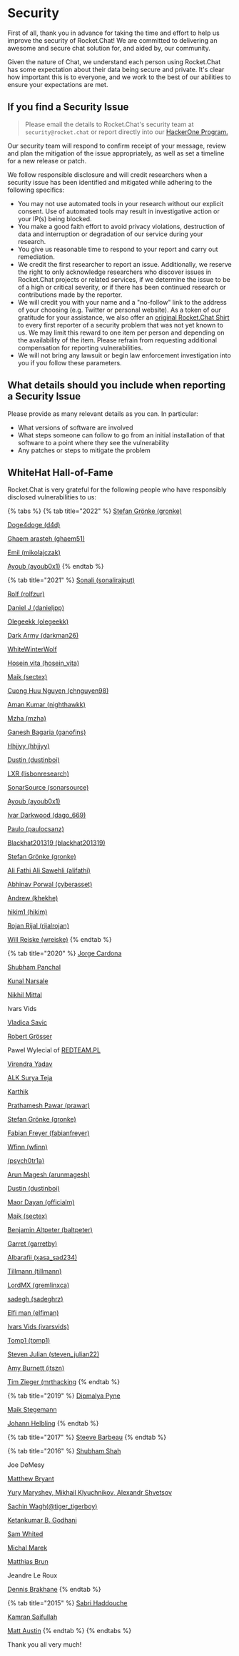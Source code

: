 # Security

First of all, thank you in advance for taking the time and effort to help us improve the security of Rocket.Chat! We are committed to delivering an awesome and secure chat solution for, and aided by, our community.

Given the nature of Chat, we understand each person using Rocket.Chat has some expectation about their data being secure and private. It's clear how important this is to everyone, and we work to the best of our abilities to ensure your expectations are met.

## If you find a Security Issue

> Please email the details to Rocket.Chat's security team at `security@rocket.chat` or report directly into our [HackerOne Program.](https://hackerone.com/rocket\_chat)

Our security team will respond to confirm receipt of your message, review and plan the mitigation of the issue appropriately, as well as set a timeline for a new release or patch.

We follow responsible disclosure and will credit researchers when a security issue has been identified and mitigated while adhering to the following specifics:

* You may not use automated tools in your research without our explicit consent. Use of automated tools may result in investigative action or your IP(s) being blocked.
* You make a good faith effort to avoid privacy violations, destruction of data and interruption or degradation of our service during your research.
* You give us reasonable time to respond to your report and carry out remediation.
* We credit the first researcher to report an issue. Additionally, we reserve the right to only acknowledge researchers who discover issues in Rocket.Chat projects or related services, if we determine the issue to be of a high or critical severity, or if there has been continued research or contributions made by the reporter.
* We will credit you with your name and a "no-follow" link to the address of your choosing (e.g. Twitter or personal website). As a token of our gratitude for your assistance, we also offer an [original Rocket.Chat Shirt](https://shop.spreadshirt.com/rocketchat) to every first reporter of a security problem that was not yet known to us. We may limit this reward to one item per person and depending on the availability of the item. Please refrain from requesting additional compensation for reporting vulnerabilities.
* We will not bring any lawsuit or begin law enforcement investigation into you if you follow these parameters.

## What details should you include when reporting a Security Issue

Please provide as many relevant details as you can. In particular:

* What versions of software are involved
* What steps someone can follow to go from an initial installation of that software to a point where they see the vulnerability
* Any patches or steps to mitigate the problem

## WhiteHat Hall-of-Fame

Rocket.Chat is very grateful for the following people who have responsibly disclosed vulnerabilities to us:

{% tabs %}
{% tab title="2022" %}
[Stefan Grönke (gronke)](https://hackerone.com/gronke?type=user)

[Doge4doge (d4d)](https://hackerone.com/d4d?type=user)

[Ghaem arasteh (ghaem51)](https://hackerone.com/ghaem51?type=user)

[Emil (mikolajczak)](https://hackerone.com/mikolajczak?type=user)

[Ayoub (ayoub0x1)](https://hackerone.com/ayoub0x1?type=user)
{% endtab %}

{% tab title="2021" %}
[Sonali (sonalirajput)](https://hackerone.com/sonalirajput?type=user)

[Rolf (rolfzur)](https://hackerone.com/rolfzur?type=user)

[Daniel J (danieljpp)](https://hackerone.com/danieljpp?type=user)

[Olegeekk (olegeekk)](https://hackerone.com/olegeekk?type=user)

[Dark Army (darkman26)](https://hackerone.com/darkman26?type=user)

[WhiteWinterWolf](https://hackerone.com/whitewinterwolf?type=user)

[Hosein vita (hosein\_vita)](https://hackerone.com/hosein\_vita?type=user)

[Maik (sectex)](https://hackerone.com/sectex?type=user)

[Cuong Huu Nguyen (chnguyen98)](https://hackerone.com/chnguyen98?type=user)

[Aman Kumar (nighthawkk)](https://hackerone.com/nighthawkk?type=user)

[Mzha (mzha)](https://hackerone.com/mzha?type=user)

[Ganesh Bagaria (ganofins)](https://hackerone.com/ganofins?type=user)

[Hhjjyy (hhjjyy)](https://hackerone.com/hhjjyy?type=user)

[Dustin (dustinboi)](https://hackerone.com/dustinboi?type=user)

[LXR (lisbonresearch)](https://hackerone.com/lisbonresearch?type=user)

[SonarSource (sonarsource)](https://hackerone.com/sonarsource?type=user)

[Ayoub (ayoub0x1)](https://hackerone.com/ayoub0x1?type=user)

[Ivar Darkwood (dago\_669)](https://hackerone.com/dago\_669?type=user)

[Paulo (paulocsanz)](https://hackerone.com/paulocsanz?type=user)

[Blackhat201319 (blackhat201319)](https://hackerone.com/blackhat201319?type=user)

[Stefan Grönke (gronke)](https://hackerone.com/gronke?type=user)

[Ali Fathi Ali Sawehli (alifathi)](https://hackerone.com/alifathi?type=user)

[Abhinav Porwal (cyberasset)](https://hackerone.com/cyberasset?type=user)

[Andrew (khekhe)](https://hackerone.com/khekhe?type=user)

[hikim1 (hikim)](https://hackerone.com/hikim?type=user)

[Rojan Rijal (rijalrojan)](https://hackerone.com/rijalrojan?type=user)

[Will Reiske (wreiske)](https://hackerone.com/wreiske?type=user)
{% endtab %}

{% tab title="2020" %}
[Jorge Cardona](https://hackerone.com/jcardona?type=user)

[Shubham Panchal](https://www.linkedin.com/in/shubham-panchal-636744161/)

[Kunal Narsale](http://linkedin.com/in/kunal-n-3b9587135)

[Nikhil Mittal](https://twitter.com/c0d3g33k)

Ivars Vids

[Vladica Savic](https://twitter.com/vsavic)

[Robert Grösser](https://github.com/qchn)

Pawel Wylecial of [REDTEAM.PL](https://redteam.pl)

[Virendra Yadav](https://www.linkedin.com/in/virendra-yadav-9232b115a/)

[ALK Surya Teja](https://www.linkedin.com/in/alk-surya-teja-59b677146/)

[Karthik](https://twitter.com/86Karthik86?s=03)

[Prathamesh Pawar (prawar)](https://hackerone.com/prawar?type=user)

[Stefan Grönke (gronke)](https://hackerone.com/gronke?type=user)

[Fabian Freyer (fabianfreyer)](https://hackerone.com/fabianfreyer?type=user)

[Wfinn (wfinn)](https://hackerone.com/wfinn?type=user)

[(psych0tr1a)](https://hackerone.com/psych0tr1a?type=user)

[Arun Magesh (arunmagesh)](https://hackerone.com/arunmagesh?type=user)

[Dustin (dustinboi)](https://hackerone.com/dustinboi?type=user)

[Maor Dayan (officialm)](https://hackerone.com/officialm?type=user)

[Maik (sectex)](https://hackerone.com/sectex?type=user)

[Benjamin Altpeter (baltpeter)](https://hackerone.com/baltpeter?type=user)

[Garret (garretby)](https://hackerone.com/garretby?type=user)

[Albarafii (xasa\_sad234)](https://hackerone.com/xasa\_sad234?type=user)

[Tillmann (tillmann)](https://hackerone.com/tillmann?type=user)

[LordMX (gremlinxca)](https://hackerone.com/gremlinxca?type=user)

[sadegh (sadeghrz)](https://hackerone.com/sadeghrz?type=user)

[Elfi man (elfiman)](https://hackerone.com/elfiman?type=user)

[Ivars Vids (ivarsvids)](https://hackerone.com/ivarsvids?type=user)

[Tomp1 (tomp1)](https://hackerone.com/tomp1?type=user)

[Steven Julian (steven\_julian22)](https://hackerone.com/steven\_julian22?type=user)

[Amy Burnett (itszn)](https://hackerone.com/itszn?type=user)

[Tim Zieger (mrthacking](https://hackerone.com/mrthacking?type=user)
{% endtab %}

{% tab title="2019" %}
[Dipmalya Pyne](https://www.linkedin.com/in/dipmalya-pyne/)

[Maik Stegemann](https://twitter.com/sectex\_)

[Johann Helbling](https://mobile.twitter.com/jhelblinghh)
{% endtab %}

{% tab title="2017" %}
[Steeve Barbeau](https://twitter.com/steevebarbeau)
{% endtab %}

{% tab title="2016" %}
[Shubham Shah](https://shubs.io)

Joe DeMesy

[Matthew Bryant](https://thehackerblog.com)

[Yury Maryshev, Mikhail Klyuchnikov, Alexandr Shvetsov](https://www.ptsecurity.com)

[Sachin Wagh(@tiger\_tigerboy)](https://secur1tyadvisory.wordpress.com)

[Ketankumar B. Godhani](https://twitter.com/KBGodhani)

[Sam Whited](https://github.com/SamWhited)

[Michal Marek](https://github.com/ecneladis)

[Matthias Brun](https://redguard.ch)

Jeandre Le Roux

[Dennis Brakhane](https://inoio.de)
{% endtab %}

{% tab title="2015" %}
[Sabri Haddouche](https://github.com/pwnsdx)

[Kamran Saifullah](https://pk.linkedin.com/in/kamransaifullah786)

[Matt Austin](http://m-austin.com)
{% endtab %}
{% endtabs %}





Thank you all very much!
